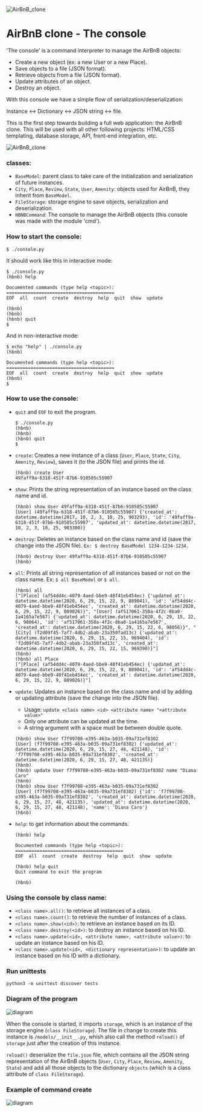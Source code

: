 ![AirBnB_clone](/images/AirBnB.png?raw=true "Title")

# AirBnB clone - The console

'The console' is a command interpreter to manage the AirBnB objects:

- Create a new object (ex: a new User or a new Place).
- Save objects to a file (JSON format).
- Retrieve objects from a file (JSON format).
- Update attributes of an object.
- Destroy an object.

With this console we have a simple flow of serialization/deserialization:

Instance <-> Dictionary <-> JSON string <-> file.

This is the first step towards building a full web application: the AirBnB clone. This will be used with all other following projects: HTML/CSS templating, database storage, API, front-end integration, etc.

![AirBnB_clone](/images/AirBnB_clone.png?raw=true "Title")

### classes:
- `BaseModel`: parent class to take care of the initialization and serialization of future instances.
- `City`, `Place`, `Review`, `State`, `User`, `Amenity`: objects used for AirBnB, they inherit from `BaseModel`.
- `FileStorage`: storage engine to save objects, serialization and deserialization.
- `HBNBCommand`: The console to manage the AirBnB objects (this console was made with the module 'cmd').


### How to start the console:
```
$ ./console.py
```

It should work like this in interactive mode:
```
$ ./console.py
(hbnb) help

Documented commands (type help <topic>):
========================================
EOF  all  count  create  destroy  help  quit  show  update

(hbnb)
(hbnb)
(hbnb) quit
$

```

And in non-interactive mode:
```
$ echo "help" | ./console.py
(hbnb)

Documented commands (type help <topic>):
========================================
EOF  all  count  create  destroy  help  quit  show  update
(hbnb)
$
```


### How to use the console:

- `quit` and `EOF` to exit the program.
	```
	$ ./console.py
	(hbnb)
	(hbnb)
	(hbnb) quit
	$
	```

- `create`: Creates a new instance of a class (`User`, `Place`, `State`, `City`, `Amenity`, `Review`), saves it (to the JSON file) and prints the id.
	```
	(hbnb) create User
	49faff9a-6318-451f-87b6-910505c55907
	```

- `show`: Prints the string representation of an instance based on the class name and id.
	```
	(hbnb) show User 49faff9a-6318-451f-87b6-910505c55907
	[User] (49faff9a-6318-451f-87b6-910505c55907) {'created_at': datetime.datetime(2017, 10, 2, 3, 10, 25, 903293), 'id': '49faff9a-6318-451f-87b6-910505c55907', 'updated_at': datetime.datetime(2017, 10, 2, 3, 10, 25, 903300)}
	```

- `destroy`: Deletes an instance based on the class name and id (save the change into the JSON file). `Ex: $ destroy BaseModel 1234-1234-1234.`
	```
	(hbnb) destroy User 49faff9a-6318-451f-87b6-910505c55907
	(hbnb)
	```

- `all`: Prints all string representation of all instances based or not on the class name. Ex: `$ all BaseModel` or `$ all`.
	```
	(hbnb) all
	["[Place] (af54dd4c-4079-4aed-bbe9-48f41eb454ec) {'updated_at': datetime.datetime(2020, 6, 29, 15, 22, 9, 889041), 'id': 'af54dd4c-4079-4aed-bbe9-48f41eb454ec', 'created_at': datetime.datetime(2020, 6, 29, 15, 22, 9, 889026)}", "[User] (af517061-350a-4f2c-8ba0-1a4165a7e567) {'updated_at': datetime.datetime(2020, 6, 29, 15, 22, 6, 98064), 'id': 'af517061-350a-4f2c-8ba0-1a4165a7e567', 'created_at': datetime.datetime(2020, 6, 29, 15, 22, 6, 98056)}", "[City] (f2d09f45-7af7-4db2-abab-23a350fad13c) {'updated_at': datetime.datetime(2020, 6, 29, 15, 22, 15, 969404), 'id': 'f2d09f45-7af7-4db2-abab-23a350fad13c', 'created_at': datetime.datetime(2020, 6, 29, 15, 22, 15, 969390)}"]
	(hbnb)
	(hbnb) all Place
	["[Place] (af54dd4c-4079-4aed-bbe9-48f41eb454ec) {'updated_at': datetime.datetime(2020, 6, 29, 15, 22, 9, 889041), 'id': 'af54dd4c-4079-4aed-bbe9-48f41eb454ec', 'created_at': datetime.datetime(2020, 6, 29, 15, 22, 9, 889026)}"]
	```

- `update`: Updates an instance based on the class name and id by adding or updating attribute (save the change into the JSON file).
	- Usage: `update <class name> <id> <attribute name> "<attribute value>"`
	- Only one attribute can be updated at the time.
	- A string argument with a space must be between double quote.

	```
	(hbnb) show User f7f99708-e395-463a-b035-09a731ef8302
	[User] (f7f99708-e395-463a-b035-09a731ef8302) {'updated_at': datetime.datetime(2020, 6, 29, 15, 27, 48, 421148), 'id': 'f7f99708-e395-463a-b035-09a731ef8302', 'created_at': datetime.datetime(2020, 6, 29, 15, 27, 48, 421135)}
	(hbnb)
	(hbnb) update User f7f99708-e395-463a-b035-09a731ef8302 name "Diana Caro"
	(hbnb)
	(hbnb) show User f7f99708-e395-463a-b035-09a731ef8302
	[User] (f7f99708-e395-463a-b035-09a731ef8302) {'id': 'f7f99708-e395-463a-b035-09a731ef8302', 'created_at': datetime.datetime(2020, 6, 29, 15, 27, 48, 421135), 'updated_at': datetime.datetime(2020, 6, 29, 15, 27, 48, 421148), 'name': 'Diana Caro'}
	(hbnb)
	```

- `help`: to get information about the commands.
	```
	(hbnb) help

	Documented commands (type help <topic>):
	========================================
	EOF  all  count  create  destroy  help  quit  show  update

	(hbnb) help quit
	Quit command to exit the program

	(hbnb)
	```

### Using the console by class name:

- `<class name>.all()`: to retrieve all instances of a class.
- `<class name>.count()`: to retrieve the number of instances of a class.
- `<class name>.show(<id>)`: to retrieve an instance based on its ID.
- `<class name>.destroy(<id>)`: to destroy an instance based on his ID.
- `<class name>.update(<id>, <attribute name>, <attribute value>)`: to update an instance based on his ID.
- `<class name>.update(<id>, <dictionary representation>)`: to update an instance based on his ID with a dictionary.

### Run unittests
`python3 -m unittest discover tests`

### Diagram of the program

![diagram](/images/program_diagram.jpg?raw=true "Title")

When the console is started, it imports `storage`, which is an instance of the storage engine (`class FileStorage`). The file in change to create this instance is `/models/__init__.py`, whish also call the method `reload()` of `storage` just after the creation of this instance.

`reload()` deserialize the `file.json` file, which contains all the JSON string representation of the AirBnB objects (`User`, `City`, `Place`, `Review`, `Amenity`, `State`) and add all those objects to the dictionary `objects` (which is a class attribute of `class FileStorage`).

### Example of command create
![diagram](/images/command_create.jpg?raw=true "Title")
